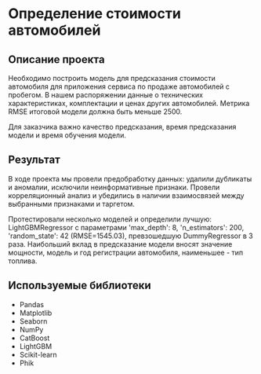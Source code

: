 # Определение стоимости автомобилей

## Описание проекта

Необходимо построить модель для предсказания стоимости автомобиля для приложения сервиса по продаже автомобилей с пробегом. В нашем распоряжении данные о технических характеристиках, комплектации и ценах других автомобилей. Метрика RMSE итоговой модели должна быть меньше 2500. 

Для заказчика важно качество предсказания, время предсказания модели и время обучения модели.

## Результат

В ходе проекта мы провели предобработку данных: удалили дубликаты и аномалии, исключили неинформативные признаки.
Провели корреляционный анализ и убедились в наличии взаимосвязей между выбранными признаками и таргетом.

Протестировали несколько моделей и определили лучшую: LightGBMRegressor с параметрами 'max_depth': 8, 'n_estimators': 200, 'random_state': 42 (RMSE=1545.03), превзошедшую DummyRegressor в 3 раза.
Наибольший вклад в предсказание модели вносят значение мощности, модель и год регистрации автомобиля, наименьшее - тип топлива.

## Используемые библиотеки

- Pandas
- Matplotlib
- Seaborn
- NumPy
- CatBoost
- LightGBM
- Scikit-learn
- Phik